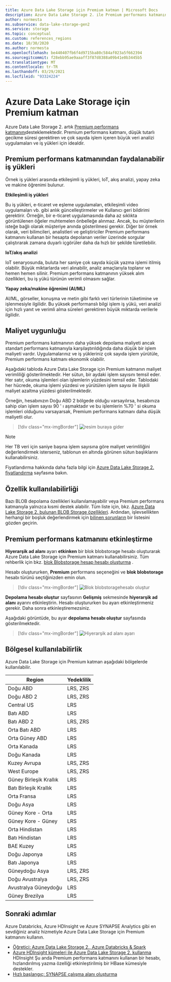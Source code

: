 ```yaml
---
title: Azure Data Lake Storage için Premium katman | Microsoft Docs
description: Azure Data Lake Storage 2. ile Premium performans katmanını kullanın
author: normesta
ms.subservice: data-lake-storage-gen2
ms.service: storage
ms.topic: conceptual
ms.custom: references_regions
ms.date: 10/30/2020
ms.author: normesta
ms.openlocfilehash: be440407fb6f4d9715ba80c584af023a5f662394
ms.sourcegitcommit: f28ebb95ae9aaaff3f87d8388a09b41e0b3445b5
ms.translationtype: MT
ms.contentlocale: tr-TR
ms.lasthandoff: 03/29/2021
ms.locfileid: "93324224"
---
```

# <a name="premium-tier-for-azure-data-lake-storage"></a>Azure Data Lake Storage için Premium katman

Azure Data Lake Storage 2. artık [Premium performans katmanını](storage-blob-performance-tiers.md#premium-performance)desteklemektedir. Premium performans katmanı, düşük tutarlı gecikme süresi gerektiren ve çok sayıda işlem içeren büyük veri analizi uygulamaları ve iş yükleri için idealdir.

## <a name="workloads-that-can-benefit-from-the-premium-performance-tier"></a>Premium performans katmanından faydalanabilir iş yükleri

Örnek iş yükleri arasında etkileşimli iş yükleri, IoT, akış analizi, yapay zeka ve makine öğrenimi bulunur. 

**Etkileşimli iş yükleri** 

Bu iş yükleri, e-ticaret ve eşleme uygulamaları, etkileşimli video uygulamaları vb. gibi anlık güncelleştirmeler ve Kullanıcı geri bildirimi gerektirir. Örneğin, bir e-ticaret uygulamasında daha az sıklıkta görüntülenen öğeler muhtemelen önbelleğe alınmaz. Ancak, bu müşterilerin isteğe bağlı olarak müşteriye anında gösterilmesi gerekir. Diğer bir örnek olarak, veri bilimcileri, analistleri ve geliştiriciler Premium performans katmanını kullanan bir hesapta depolanan veriler üzerinde sorgular çalıştırarak zamana duyarlı içgörüler daha da hızlı bir şekilde türetilebilir. 

**IoT/akış analizi** 

IoT senaryosunda, buluta her saniye çok sayıda küçük yazma işlemi itilmiş olabilir. Büyük miktarlarda veri alınabilir, analiz amaçlarıyla toplanır ve hemen hemen silinir. Premium performans katmanının yüksek alım özellikleri, bu iş yükü türünün verimli olmasını sağlar. 

**Yapay zeka/makine öğrenimi (AI/ML)** 

AI/ML, görseller, konuşma ve metin gibi farklı veri türlerinin tüketimine ve işlenmesiyle ilgilidir. Bu yüksek performanslı bilgi işlem iş yükü, veri analizi için hızlı yanıt ve verimli alma süreleri gerektiren büyük miktarda verilerle ilgilidir. 

## <a name="cost-effectiveness"></a>Maliyet uygunluğu

Premium performans katmanının daha yüksek depolama maliyeti ancak standart performans katmanıyla karşılaştırıldığında daha düşük bir işlem maliyeti vardır. Uygulamalarınız ve iş yükleriniz çok sayıda işlem yürütüle, Premium performans katmanı ekonomik olabilir.

Aşağıdaki tabloda Azure Data Lake Storage için Premium katmanın maliyet verimliliği gösterilmektedir. Her sütun, bir aydaki işlem sayısını temsil eder.  Her satır, okuma işlemleri olan işlemlerin yüzdesini temsil eder. Tablodaki her hücrede, okuma işlemi yüzdesi ve yürütülen işlem sayısı ile ilişkili maliyet azaltma yüzdesi gösterilmektedir. 

Örneğin, hesabınızın Doğu ABD 2 bölgede olduğu varsayılırsa, hesabınıza sahip olan işlem sayısı 90 ' ı aşmaktadır ve bu işlemlerin %70 ' si okuma işlemleri olduğunu varsayarsak, Premium performans katmanı daha düşük maliyetli olur.

> [!div class="mx-imgBorder"]
> ![resim buraya gider](./media/premium-tier-for-data-lake-storage/premium-performance-data-lake-storage-cost-analysis-table.png)

> [!NOTE] 
> Her TB veri için saniye başına işlem sayısına göre maliyet verimliliğini değerlendirmek isterseniz, tablonun en altında görünen sütun başlıklarını kullanabilirsiniz.

Fiyatlandırma hakkında daha fazla bilgi için [Azure Data Lake Storage 2. fiyatlandırma](https://azure.microsoft.com/pricing/details/storage/data-lake/) sayfasına bakın.

## <a name="feature-availability"></a>Özellik kullanılabilirliği 

Bazı BLOB depolama özellikleri kullanılamayabilir veya Premium performans katmanıyla yalnızca kısmi destek alabilir. Tüm liste için, bkz. [Azure Data Lake Storage 2. bulunan BLOB Storage özellikleri](data-lake-storage-supported-blob-storage-features.md). Ardından, işlevsellikten herhangi bir boşluk değerlendirmek için [bilinen sorunların](data-lake-storage-known-issues.md) bir listesini gözden geçirin.

## <a name="enabling-the-premium-performance-tier"></a>Premium performans katmanını etkinleştirme 

**Hiyerarşik ad alanı** ayarı **etkinken** bir blok blobstorage hesabı oluşturarak Azure Data Lake Storage için Premium katmanı kullanabilirsiniz. Tüm rehberlik için bkz. [blok Blobstorage hesap hesabı oluşturma](storage-blob-create-account-block-blob.md) .

Hesabı oluştururken, **Premium** performans seçeneğini ve **blok blobstorage** hesabı türünü seçtiğinizden emin olun.

> [!div class="mx-imgBorder"]
> ![Blok blobstoragehesabı oluştur](./media/premium-tier-for-data-lake-storage/create-block-blob-storage-account.png)

**Depolama hesabı oluştur** sayfasının **Gelişmiş** sekmesinde **hiyerarşik ad alanı** ayarını etkinleştirin. Hesabı oluştururken bu ayarı etkinleştirmeniz gerekir. Daha sonra etkinleştiremezsiniz.

Aşağıdaki görüntüde, bu ayar **depolama hesabı oluştur** sayfasında gösterilmektedir.

> [!div class="mx-imgBorder"]
> ![Hiyerarşik ad alanı ayarı](./media/create-data-lake-storage-account/hierarchical-namespace-feature.png)

## <a name="regional-availability"></a>Bölgesel kullanılabilirlik

Azure Data Lake Storage için Premium katman aşağıdaki bölgelerde kullanılabilir.

|Region|Yedeklilik|
|--|--|
|Doğu ABD|LRS, ZRS|
|Doğu ABD 2|LRS, ZRS|
|Central US|LRS|
|Batı ABD|LRS|
|Batı ABD 2|LRS, ZRS|
|Orta Batı ABD|LRS|
|Orta Güney ABD|LRS|
|Orta Kanada|LRS|
|Doğu Kanada|LRS|
|Kuzey Avrupa|LRS, ZRS|
|West Europe|LRS, ZRS|
|Güney Birleşik Krallık|LRS|
|Batı Birleşik Krallık|LRS|
|Orta Fransa|LRS|
|Doğu Asya|LRS|
|Güney Kore - Orta|LRS|
|Güney Kore - Güney|LRS|
|Orta Hindistan|LRS|
|Batı Hindistan|LRS|
|BAE Kuzey|LRS|
|Doğu Japonya|LRS|
|Batı Japonya|LRS|
|Güneydoğu Asya|LRS, ZRS|
|Doğu Avustralya|LRS, ZRS|
|Avustralya Güneydoğu|LRS|
|Güney Brezilya|LRS|

## <a name="next-steps"></a>Sonraki adımlar

Azure Databricks, Azure HDInsight ve Azure SYNAPSE Analytics gibi en sevdiğiniz analiz hizmetiyle Azure Data Lake Storage için Premium katmanını kullanın. 

- [Öğretici: Azure Data Lake Storage 2., Azure Databricks & Spark](data-lake-storage-use-databricks-spark.md) 
- [Azure HDInsight kümeleri ile Azure Data Lake Storage 2. kullanma](../../hdinsight/hdinsight-hadoop-use-data-lake-storage-gen2.md) HDInsight Şu anda Premium performans katmanını kullanan bir hesabı, hızlandırılmış yazma özelliği etkinleştirilmiş bir HBase kümesiyle destekler.
- [Hızlı başlangıç: SYNAPSE çalışma alanı oluşturma](../../synapse-analytics/quickstart-create-workspace.md)

